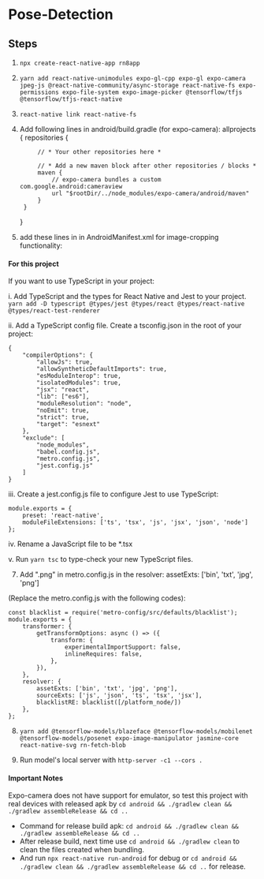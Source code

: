 # Pose-Detection

## Steps
1. `npx create-react-native-app rn8app`
2. `yarn add react-native-unimodules expo-gl-cpp expo-gl expo-camera jpeg-js @react-native-community/async-storage react-native-fs expo-permissions expo-file-system expo-image-picker @tensorflow/tfjs @tensorflow/tfjs-react-native`
3. `react-native link react-native-fs`
4. Add following lines in android/build.gradle (for expo-camera):
    allprojects {
        repositories {

            // * Your other repositories here *

            // * Add a new maven block after other repositories / blocks *
            maven {
                // expo-camera bundles a custom com.google.android:cameraview
                url "$rootDir/../node_modules/expo-camera/android/maven"
            }
        }
    }
    
5. add these lines in in AndroidManifest.xml for image-cropping functionality:
    <activity
        android:name="com.theartofdev.edmodo.cropper.CropImageActivity"
        android:theme="@style/Base.Theme.AppCompat">
    </activity>



#### For this project
If you want to use TypeScript in your project:

i.  Add TypeScript and the types for React Native and Jest to your project.
    `yarn add -D typescript @types/jest @types/react @types/react-native @types/react-test-renderer`
    
ii.  Add a TypeScript config file. Create a tsconfig.json in the root of your project:
    
    {
        "compilerOptions": {
            "allowJs": true,
            "allowSyntheticDefaultImports": true,
            "esModuleInterop": true,
            "isolatedModules": true,
            "jsx": "react",
            "lib": ["es6"],
            "moduleResolution": "node",
            "noEmit": true,
            "strict": true,
            "target": "esnext"
        },
        "exclude": [
            "node_modules",
            "babel.config.js",
            "metro.config.js",
            "jest.config.js"
        ]
    }
    
iii. Create a jest.config.js file to configure Jest to use TypeScript:
    
    module.exports = {
        preset: 'react-native',
        moduleFileExtensions: ['ts', 'tsx', 'js', 'jsx', 'json', 'node']
    };
    
iv. Rename a JavaScript file to be *.tsx

v.  Run `yarn tsc` to type-check your new TypeScript files.


7.  Add ".png" in metro.config.js in the resolver:
    assetExts: ['bin', 'txt', 'jpg', 'png']

(Replace the metro.config.js with the following codes):
    
    const blacklist = require('metro-config/src/defaults/blacklist');
    module.exports = {
        transformer: {
            getTransformOptions: async () => ({
                transform: {
                    experimentalImportSupport: false,
                    inlineRequires: false,
                },
            }),
        },
        resolver: {
            assetExts: ['bin', 'txt', 'jpg', 'png'],
            sourceExts: ['js', 'json', 'ts', 'tsx', 'jsx'],
            blacklistRE: blacklist([/platform_node/])
        },
    };

8.  `yarn add @tensorflow-models/blazeface @tensorflow-models/mobilenet @tensorflow-models/posenet expo-image-manipulator jasmine-core react-native-svg rn-fetch-blob`

9. Run model's local server with `http-server -c1 --cors .`


#### Important Notes
Expo-camera does not have support for emulator, so test this project with real devices with released apk by `cd android && ./gradlew clean && ./gradlew assembleRelease && cd ..`
* Command for release build apk: `cd android && ./gradlew clean && ./gradlew assembleRelease && cd ..`
* After release build, next time use `cd android && ./gradlew clean` to clean the files created when bundling. 
* And run `npx react-native run-android` for debug or `cd android && ./gradlew clean && ./gradlew assembleRelease && cd ..` for release.
